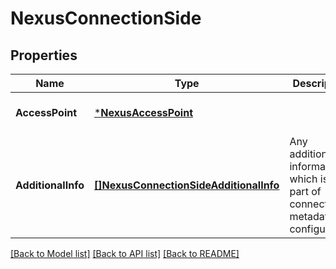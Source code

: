 # NexusConnectionSide

## Properties
Name | Type | Description | Notes
------------ | ------------- | ------------- | -------------
**AccessPoint** | [***NexusAccessPoint**](NexusAccessPoint.md) |  | [optional] [default to null]
**AdditionalInfo** | [**[]NexusConnectionSideAdditionalInfo**](NexusConnectionSideAdditionalInfo.md) | Any additional information, which is not part of connection metadata or configuration | [optional] [default to null]

[[Back to Model list]](../README.md#documentation-for-models) [[Back to API list]](../README.md#documentation-for-api-endpoints) [[Back to README]](../README.md)

